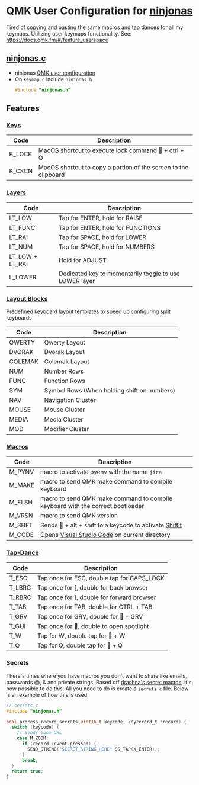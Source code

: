 # QMK User Configuration for [ninjonas](https://github.com/ninjonas/qmk-yonas)
Tired of copying and pasting the same macros and tap dances for all my keymaps. Utilizing user keymaps functionality.
See: https://docs.qmk.fm/#/feature_userspace

## [ninjonas.c](highfeature.c)
- ninjonas [QMK user configuration](https://github.com/qmk/qmk_firmware/blob/master/docs/feature_userspace.md)
- On `keymap.c` include `ninjonas.h`
  ```c
  #include "ninjonas.h"     
  ```

## Features
### [Keys](highfeature.h#L44)
|Code | Description |
|---|---|
|K_LOCK | MacOS shortcut to execute lock command  + ctrl + Q |
|K_CSCN | MacOS shortcut to copy a portion of the screen to the clipboard |

### [Layers](highfeature.h#L48)
|Code | Description |
|---|---|
|LT_LOW | Tap for ENTER, hold for RAISE |
|LT_FUNC | Tap for ENTER, hold for FUNCTIONS |
|LT_RAI | Tap for SPACE, hold for LOWER |
|LT_NUM | Tap for SPACE, hold for NUMBERS |
|LT_LOW + LT_RAI | Hold for ADJUST  |
|L_LOWER | Dedicated key to momentarily toggle to use LOWER layer |

### [Layout Blocks](highfeature.h#L57)
Predefined keyboard layout templates to speed up configuring split keyboards

|Code | Description |
|---|---|
|QWERTY | Qwerty Layout |
|DVORAK | Dvorak Layout |
|COLEMAK | Colemak Layout |
|NUM | Number Rows |
|FUNC | Function Rows |
|SYM | Symbol Rows \(When holding shift on numbers\) |
|NAV | Navigation Cluster |
|MOUSE | Mouse Cluster |
|MEDIA | Media Cluster |
|MOD | Modifier Cluster |

### [Macros](process_records.c)
|Code | Description |
|---|---|
|M_PYNV | macro to activate pyenv with the name `jira` |
|M_MAKE | macro to send QMK make command to compile keyboard |
|M_FLSH | macro to send QMK make command to compile keyboard with the correct bootloader |
|M_VRSN | macro to send QMK version |
|M_SHFT | Sends  + alt + shift to a keycode to activate [ShiftIt](https://github.com/fikovnik/ShiftIt) |
|M_CODE | Opens [Visual Studio Code](https://code.visualstudio.com/) on current directory |

### [Tap-Dance](tap_dances.h)
|Code | Description |
|---|---|
|T_ESC | Tap once for ESC, double tap for CAPS_LOCK |
|T_LBRC | Tap once for [, double for back browser |
|T_RBRC | Tap once for ], double for forward browser |
|T_TAB | Tap once for TAB, double for CTRL + TAB |
|T_GRV | Tap once for GRV, double for  + GRV |
|T_GUI | Tap once for , double to open spotlight |
|T_W | Tap for W, double tap for  + W |
|T_Q | Tap for Q, double tap for  + Q |

### Secrets
There's times where you have macros you don't want to share like emails, passwords 😱, & and private strings. Based off [drashna's secret macros](https://github.com/qmk/qmk_firmware/blob/master/users/drashna/readme_secrets.md), it's now possible to do this. All you need to do is create a `secrets.c` file. Below is an example of how this is used.

```c
// secrets.c
#include "ninjonas.h" 

bool process_record_secrets(uint16_t keycode, keyrecord_t *record) {
  switch (keycode) {
    // Sends zoom URL
    case M_ZOOM:
      if (record->event.pressed) {
        SEND_STRING("SECRET_STRING_HERE" SS_TAP(X_ENTER));
      }
      break;
  }
  return true;
}
```
